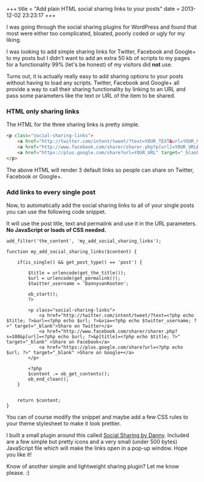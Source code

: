 +++
title = "Add plain HTML social sharing links to your posts"
date = 2013-12-02 23:23:17
+++

I was going through the social sharing plugins for WordPress and found that most were either too complicated, bloated, poorly coded or ugly for my liking. 

I was looking to add simple sharing links for Twitter, Facebook and Google+ to my posts but I didn't want to add an extra 50 kb of scripts to my pages for a functionality 99% (let's be honest) of my visitors did <strong>not </strong>use.

Turns out, it is actually really easy to add sharing options to your posts without having to load any scripts. Twitter, Facebook and Google+ all provide a way to call their sharing functionality by linking to an URL and pass some parameters like the text or URL of the item to be shared.

<h3>HTML only sharing links</h3>
The HTML for the three sharing links is pretty simple. 

```html
<p class="social-sharing-links">
    <a href="http://twitter.com/intent/tweet/?text=YOUR_TEXT&url=YOUR_URL&via=YOUR_TWITTER" target="_blank">Share on Twitter</a>
    <a href="http://www.facebook.com/sharer/sharer.php?p[url]=YOUR_URL&p[title]=YOUR_TITLE" target="_blank" >Share on Facebook</a>
    <a href="https://plus.google.com/share?url=YOUR_URL" target="_blank" >Share on Google+</a>
</p>
```

The above HTML will render 3 default links so people can share on Twitter, Facebook or Google+.

<h3>Add links to every single post</h3>
Now, to automatically add the social sharing links to all of your single posts you can use the following code snippet. 

It will use the post title, text and permalink and use it in the URL parameters. <strong>No JavaScript or loads of CSS needed.</strong>

```php?start_inline=1
add_filter('the_content', 'my_add_social_sharing_links');

function my_add_social_sharing_links($content) {

    if(is_single() && get_post_type() == 'post') {

        $title = urlencode(get_the_title());
        $url = urlencode(get_permalink());
        $twitter_username = 'DannyvanKooten';

        ob_start();
        ?>
        
        <p class="social-sharing-links">
            <a href="http://twitter.com/intent/tweet/?text=<?php echo $title; ?>&url=<?php echo $url; ?>&via=<?php echo $twitter_username; ?>" target="_blank">Share on Twitter</a>
            <a href="http://www.facebook.com/sharer/sharer.php?s=100&p[url]=<?php echo $url; ?>&p[title]=<?php echo $title; ?>" target="_blank" >Share on Facebook</a>
            <a href="https://plus.google.com/share?url=<?php echo $url; ?>" target="_blank" >Share on Google+</a>
        </p>

        <?php
        $content .= ob_get_contents();
        ob_end_clean();
    }


    return $content;
}
```

You can of course modify the snippet and maybe add a few CSS rules to your theme stylesheet to make it look prettier.

I built a small plugin around this called <a href="http://dannyvankooten.com/wordpress-plugins/social-sharing-by-danny/" title="Social Sharing by Danny">Social Sharing by Danny</a>. Included are a few simple but pretty icons and a very small (under 500 bytes) JavaScript file which will make the links open in a pop-up window. Hope you like it!

Know of another simple and lightweight sharing plugin? Let me know please. :)